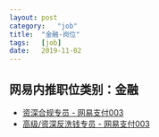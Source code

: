 ```yaml
---
layout:	post
category:	"job"
title:	"金融-岗位"
tags:	[job]
date:	2019-11-02
---
```

## 网易内推职位类别：金融
- [资深合规专员 - 网易支付003](http://mobile.bole.netease.com/bole/boleDetail?id=18330&employeeId=346f03c3cda5f04c&key=all)
- [高级/资深反洗钱专员 - 网易支付003](http://mobile.bole.netease.com/bole/boleDetail?id=17057&employeeId=346f03c3cda5f04c&key=all)
